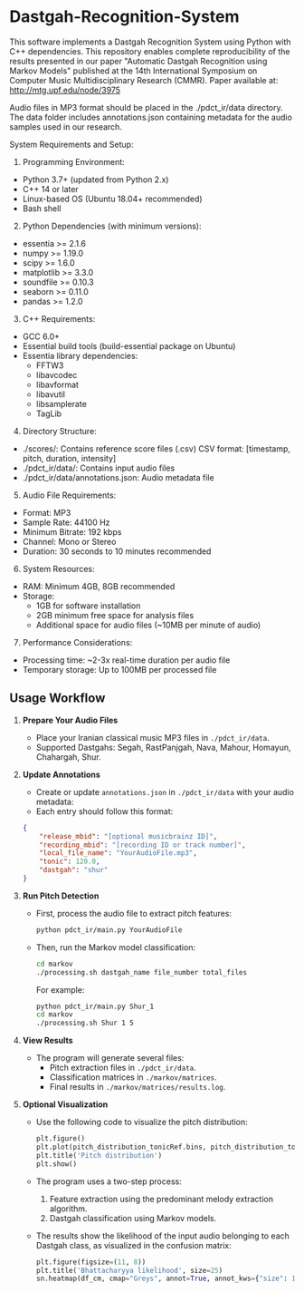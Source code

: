 # Dastgah-Recognition-System

This software implements a Dastgah Recognition System using Python with C++ dependencies. 
This repository enables complete reproducibility of the results presented in our paper "Automatic Dastgah Recognition using Markov Models" published at the 14th International Symposium on Computer Music Multidisciplinary Research (CMMR). 
Paper available at: http://mtg.upf.edu/node/3975

Audio files in MP3 format should be placed in the ./pdct_ir/data directory. The data folder includes annotations.json containing metadata for the audio samples used in our research.

System Requirements and Setup:

1. Programming Environment:
- Python 3.7+ (updated from Python 2.x)
- C++ 14 or later
- Linux-based OS (Ubuntu 18.04+ recommended)
- Bash shell

2. Python Dependencies (with minimum versions):
- essentia >= 2.1.6
- numpy >= 1.19.0
- scipy >= 1.6.0
- matplotlib >= 3.3.0
- soundfile >= 0.10.3
- seaborn >= 0.11.0
- pandas >= 1.2.0

3. C++ Requirements:
- GCC 6.0+
- Essential build tools (build-essential package on Ubuntu)
- Essentia library dependencies:
  - FFTW3
  - libavcodec
  - libavformat
  - libavutil
  - libsamplerate
  - TagLib

4. Directory Structure:
- ./scores/: Contains reference score files (.csv)
  CSV format: [timestamp, pitch, duration, intensity]
- ./pdct_ir/data/: Contains input audio files
- ./pdct_ir/data/annotations.json: Audio metadata file

5. Audio File Requirements:
- Format: MP3
- Sample Rate: 44100 Hz
- Minimum Bitrate: 192 kbps
- Channel: Mono or Stereo
- Duration: 30 seconds to 10 minutes recommended

6. System Resources:
- RAM: Minimum 4GB, 8GB recommended
- Storage: 
  - 1GB for software installation
  - 2GB minimum free space for analysis files
  - Additional space for audio files (~10MB per minute of audio)

7. Performance Considerations:
- Processing time: ~2-3x real-time duration per audio file
- Temporary storage: Up to 100MB per processed file


## Usage Workflow

1. **Prepare Your Audio Files**
   - Place your Iranian classical music MP3 files in `./pdct_ir/data`.
   - Supported Dastgahs: Segah, RastPanjgah, Nava, Mahour, Homayun, Chahargah, Shur.

2. **Update Annotations**
   - Create or update `annotations.json` in `./pdct_ir/data` with your audio metadata:
   - Each entry should follow this format:

   ```json
   {
       "release_mbid": "[optional musicbrainz ID]",
       "recording_mbid": "[recording ID or track number]",
       "local_file_name": "YourAudioFile.mp3",
       "tonic": 120.0,
       "dastgah": "shur"
   }
   ```

3. **Run Pitch Detection**
   - First, process the audio file to extract pitch features:

     ```bash
     python pdct_ir/main.py YourAudioFile
     ```

   - Then, run the Markov model classification:

     ```bash
     cd markov
     ./processing.sh dastgah_name file_number total_files
     ```

     For example:

     ```bash
     python pdct_ir/main.py Shur_1
     cd markov
     ./processing.sh Shur 1 5
     ```

4. **View Results**
   - The program will generate several files:
     - Pitch extraction files in `./pdct_ir/data`.
     - Classification matrices in `./markov/matrices`.
     - Final results in `./markov/matrices/results.log`.

5. **Optional Visualization**
   - Use the following code to visualize the pitch distribution:

     ```python
     plt.figure()
     plt.plot(pitch_distribution_tonicRef.bins, pitch_distribution_tonicRef.vals)
     plt.title('Pitch distribution')
     plt.show()
     ```

   - The program uses a two-step process:
     1. Feature extraction using the predominant melody extraction algorithm.
     2. Dastgah classification using Markov models.

   - The results show the likelihood of the input audio belonging to each Dastgah class, as visualized in the confusion matrix:

     ```python
     plt.figure(figsize=(11, 8))
     plt.title('Bhattacharyya likelihood', size=25)
     sn.heatmap(df_cm, cmap="Greys", annot=True, annot_kws={"size": 15})
     ```